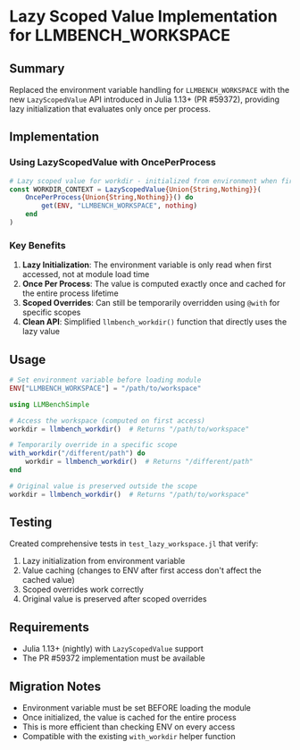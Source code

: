 # Lazy Scoped Value Implementation for LLMBENCH_WORKSPACE

## Summary

Replaced the environment variable handling for `LLMBENCH_WORKSPACE` with the new `LazyScopedValue` API introduced in Julia 1.13+ (PR #59372), providing lazy initialization that evaluates only once per process.

## Implementation

### Using LazyScopedValue with OncePerProcess

```julia
# Lazy scoped value for workdir - initialized from environment when first accessed
const WORKDIR_CONTEXT = LazyScopedValue{Union{String,Nothing}}(
    OncePerProcess{Union{String,Nothing}}() do
        get(ENV, "LLMBENCH_WORKSPACE", nothing)
    end
)
```

### Key Benefits

1. **Lazy Initialization**: The environment variable is only read when first accessed, not at module load time
2. **Once Per Process**: The value is computed exactly once and cached for the entire process lifetime
3. **Scoped Overrides**: Can still be temporarily overridden using `@with` for specific scopes
4. **Clean API**: Simplified `llmbench_workdir()` function that directly uses the lazy value

## Usage

```julia
# Set environment variable before loading module
ENV["LLMBENCH_WORKSPACE"] = "/path/to/workspace"

using LLMBenchSimple

# Access the workspace (computed on first access)
workdir = llmbench_workdir()  # Returns "/path/to/workspace"

# Temporarily override in a specific scope
with_workdir("/different/path") do
    workdir = llmbench_workdir()  # Returns "/different/path"
end

# Original value is preserved outside the scope
workdir = llmbench_workdir()  # Returns "/path/to/workspace"
```

## Testing

Created comprehensive tests in `test_lazy_workspace.jl` that verify:
1. Lazy initialization from environment variable
2. Value caching (changes to ENV after first access don't affect the cached value)
3. Scoped overrides work correctly
4. Original value is preserved after scoped overrides

## Requirements

- Julia 1.13+ (nightly) with `LazyScopedValue` support
- The PR #59372 implementation must be available

## Migration Notes

- Environment variable must be set BEFORE loading the module
- Once initialized, the value is cached for the entire process
- This is more efficient than checking ENV on every access
- Compatible with the existing `with_workdir` helper function